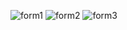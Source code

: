 ![form1](https://user-images.githubusercontent.com/100698715/220716766-8da9225d-80ab-4326-8ace-5f01e8d2f8a2.png)
![form2](https://user-images.githubusercontent.com/100698715/220716773-7b4a7d0e-90ba-431e-bc75-5a4b61cca71a.png)
![form3](https://user-images.githubusercontent.com/100698715/220716777-10bfa1ea-c27f-4bc5-afd1-40e79993c931.png)
